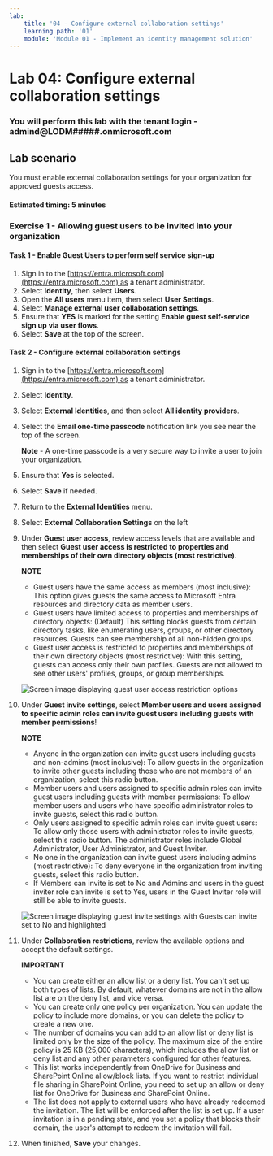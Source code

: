 ```yaml
---
lab:
    title: '04 - Configure external collaboration settings'
    learning path: '01'
    module: 'Module 01 - Implement an identity management solution'
---
```


# Lab 04: Configure external collaboration settings

### You will perform this lab with the tenant login - admind@LODM#####.onmicrosoft.com

## Lab scenario

You must enable external collaboration settings for your organization for approved guests access.

#### Estimated timing: 5 minutes

### Exercise 1 - Allowing guest users to be invited into your organization

#### Task 1 - Enable Guest Users to perform self service sign-up

1. Sign in to the [https://entra.microsoft.com](https://entra.microsoft.com) as a tenant administrator.
2. Select **Identity**, then select **Users**.
3. Open the **All users** menu item, then select **User Settings**.
4. Select **Manage external user collaboration settings**.
5. Ensure that **YES** is marked for the setting **Enable guest self-service sign up via user flows**.
6. Select **Save** at the top of the screen.

#### Task 2 - Configure external collaboration settings

1. Sign in to the [https://entra.microsoft.com](https://entra.microsoft.com) as a tenant administrator.
2. Select **Identity**.
3. Select **External Identities**, and then select **All identity providers**.
4. Select the **Email one-time passcode** notification link you see near the top of the screen.

    **Note** - A one-time passcode is a very secure way to invite a user to join your organization.
    
5. Ensure that **Yes** is selected.
6. Select **Save** if needed.
7. Return to the **External Identities** menu.
8. Select **External Collaboration Settings** on the left

9. Under **Guest user access**, review access levels that are available and then select **Guest user access is restricted to properties and memberships of their own directory objects (most restrictive)**.

    **NOTE**
    - Guest users have the same access as members (most inclusive): This option gives guests the same access to Microsoft Entra resources and directory data as member users.
    - Guest users have limited access to properties and memberships of directory objects: (Default) This setting blocks guests from certain directory tasks, like enumerating users, groups, or other directory resources. Guests can see membership of all non-hidden groups.
    - Guest user access is restricted to properties and memberships of their own directory objects (most restrictive): With this setting, guests can access only their own profiles. Guests are not allowed to see other users' profiles, groups, or group memberships.

    ![Screen image displaying guest user access restriction options](./media/lp1-mod3-guest-user-access-restrictions.png)

10. Under **Guest invite settings**,  select **Member users and users assigned to specific admin roles can invite guest users including guests with member permissions**!

    **NOTE**
    - Anyone in the organization can invite guest users including guests and non-admins (most inclusive): To allow guests in the organization to invite other guests including those who are not members of an organization, select this radio button.
    - Member users and users assigned to specific admin roles can invite guest users including guests with member permissions: To allow member users and users who have specific administrator roles to invite guests, select this radio button.
    - Only users assigned to specific admin roles can invite guest users: To allow only those users with administrator roles to invite guests, select this radio button. The administrator roles include Global Administrator, User Administrator, and Guest Inviter.
    - No one in the organization can invite guest users including admins (most restrictive): To deny everyone in the organization from inviting guests, select this radio button.
    - If Members can invite is set to No and Admins and users in the guest inviter role can invite is set to Yes, users in the Guest Inviter role will still be able to invite guests.

    ![Screen image displaying guest invite settings with Guests can invite set to No and highlighted](./media/lp1-mod3-guest-user-invite-settings.png)

11. Under **Collaboration restrictions**, review the available options and accept the default settings.

    **IMPORTANT**
    - You can create either an allow list or a deny list. You can't set up both types of lists. By default, whatever domains are not in the allow list are on the deny list, and vice versa.
    - You can create only one policy per organization. You can update the policy to include more domains, or you can delete the policy to create a new one.
    - The number of domains you can add to an allow list or deny list is limited only by the size of the policy. The maximum size of the entire policy is 25 KB (25,000 characters), which includes the allow list or deny list and any other parameters configured for other features.
    - This list works independently from OneDrive for Business and SharePoint Online allow/block lists. If you want to restrict individual file sharing in SharePoint Online, you need to set up an allow or deny list for OneDrive for Business and SharePoint Online.
    - The list does not apply to external users who have already redeemed the invitation. The list will be enforced after the list is set up. If a user invitation is in a pending state, and you set a policy that blocks their domain, the user's attempt to redeem the invitation will fail.

12. When finished, **Save** your changes.
